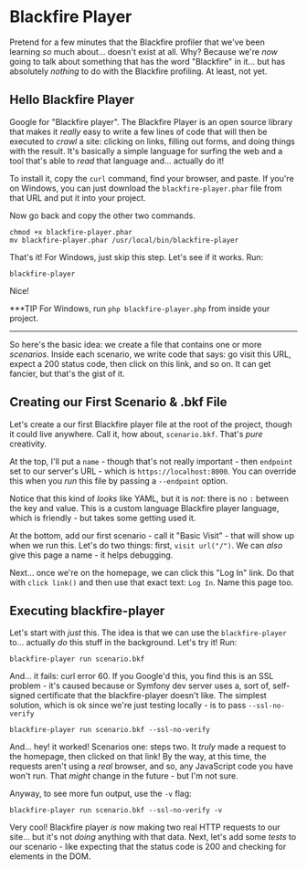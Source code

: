 # Blackfire Player

Pretend for a few minutes that the Blackfire profiler that we've been learning
*so* much about... doesn't exist at all. Why? Because we're *now* going to talk
about something that has the word "Blackfire" in it... but has absolutely
*nothing* to do with the Blackfire profiling. At least, not yet.

## Hello Blackfire Player

Google for "Blackfire player". The Blackfire Player is an open source library
that makes it *really* easy to write a few lines of code that will then be
executed to *crawl* a site: clicking on links, filling out forms, and doing
things with the result. It's basically a simple language for surfing the web
and a tool that's able to *read* that language and... actually do it!

To install it, copy the `curl` command, find your browser, and paste. If you're
on Windows, you can just download the `blackfire-player.phar` file from that
URL and put it into your project.

Now go back and copy the other two commands.

```terminal-silent
chmod +x blackfire-player.phar
mv blackfire-player.phar /usr/local/bin/blackfire-player
```

That's it! For Windows, just skip this step. Let's see if it works. Run:

```terminal
blackfire-player
```

Nice!

***TIP
For Windows, run `php blackfire-player.php` from inside your project.
***

So here's the basic idea: we create a file that contains one or more *scenarios*.
Inside each scenario, we write code that says: go visit this URL, expect a 200
status code, then click on this link, and so on. It can get fancier, but that's
the gist of it.

## Creating our First Scenario & .bkf File

Let's create a our first Blackfire player file at the root of the project, though
it could live anywhere. Call it, how about, `scenario.bkf`. That's *pure* creativity.

At the top, I'll put a `name` - though that's not really important - then
`endpoint` set to our server's URL - which is `https://localhost:8000`. You
can override this when you *run* this file by passing a `--endpoint` option.

Notice that this kind of *looks* like YAML, but it is *not*: there is no `:`
between the key and value. This is a custom language Blackfire player language,
which is friendly - but takes some getting used it.

At the bottom, add our first scenario - call it "Basic Visit" - that will show
up when we run this. Let's do two things: first, `visit url("/")`. We can *also*
give this page a name - it helps debugging.

Next... once we're on the homepage, we can click this "Log In" link. Do that
with `click link()` and then use that exact text: `Log In`. Name this page too.

## Executing blackfire-player

Let's start with *just* this. The idea is that we can use the `blackfire-player`
to... actually *do* this stuff in the background. Let's try it! Run:

```terminal
blackfire-player run scenario.bkf
```

And... it fails: curl error 60. If you Google'd this, you find this is an SSL
problem - it's caused because or Symfony dev server uses a, sort of, self-signed
certificate that the blackfire-player doesn't like. The simplest solution, which
is ok since we're just testing locally - is to pass `--ssl-no-verify`

```terminal-silent
blackfire-player run scenario.bkf --ssl-no-verify
```

And... hey! it worked! Scenarios one: steps two. It *truly* made a request to
the homepage, then clicked on that link! By the way, at this time, the requests
aren't using a *real* browser, and so, any JavaScript code you have won't run.
That *might* change in the future - but I'm not sure.

Anyway, to see more fun output, use the `-v` flag:

```terminal-silent
blackfire-player run scenario.bkf --ssl-no-verify -v
```

Very cool! Blackfire player *is* now making two real HTTP requests to our site...
but it's not *doing* anything with that data. Next, let's add some *tests* to
our scenario - like expecting that the status code is 200 and checking for elements
in the DOM.